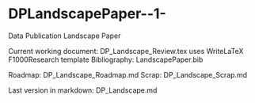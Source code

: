 DPLandscapePaper--1-
====================

Data Publication Landscape Paper

Current working document: DP_Landscape_Review.tex
uses WriteLaTeX F1000Research template
Bibliography: LandscapePaper.bib


Roadmap: DP_Landscape_Roadmap.md
Scrap: DP_Landscape_Scrap.md

Last version in markdown: DP_Landscape.md

